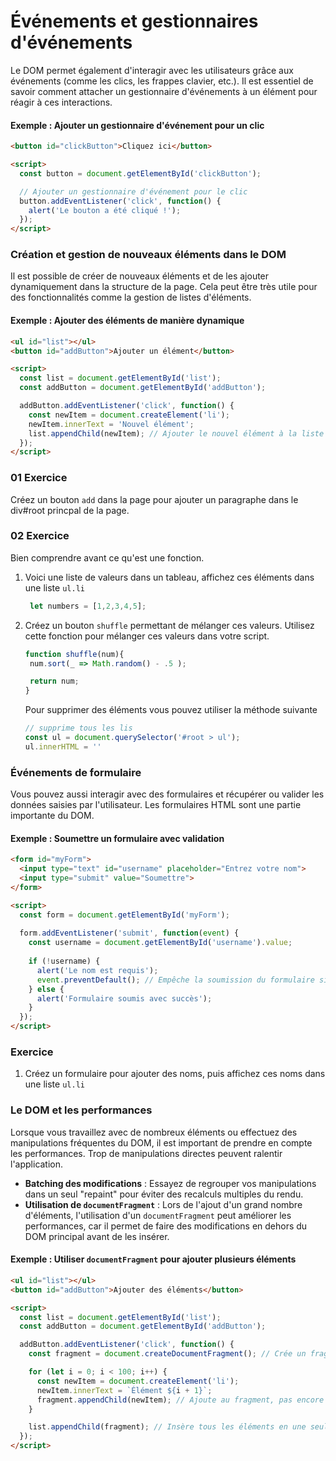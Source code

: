 # **Événements et gestionnaires d'événements**

Le DOM permet également d'interagir avec les utilisateurs grâce aux événements (comme les clics, les frappes clavier, etc.). Il est essentiel de savoir comment attacher un gestionnaire d'événements à un élément pour réagir à ces interactions.

#### Exemple : Ajouter un gestionnaire d'événement pour un clic

```html
<button id="clickButton">Cliquez ici</button>

<script>
  const button = document.getElementById('clickButton');

  // Ajouter un gestionnaire d'événement pour le clic
  button.addEventListener('click', function() {
    alert('Le bouton a été cliqué !');
  });
</script>
```

### **Création et gestion de nouveaux éléments dans le DOM**

Il est possible de créer de nouveaux éléments et de les ajouter dynamiquement dans la structure de la page. Cela peut être très utile pour des fonctionnalités comme la gestion de listes d'éléments.

#### Exemple : Ajouter des éléments de manière dynamique

```html
<ul id="list"></ul>
<button id="addButton">Ajouter un élément</button>

<script>
  const list = document.getElementById('list');
  const addButton = document.getElementById('addButton');

  addButton.addEventListener('click', function() {
    const newItem = document.createElement('li');
    newItem.innerText = 'Nouvel élément';
    list.appendChild(newItem); // Ajouter le nouvel élément à la liste
  });
</script>
```

### 01 Exercice 

Créez un bouton `add` dans la page pour ajouter un paragraphe dans le div#root princpal de la page.

### 02 Exercice

Bien comprendre avant ce qu'est une fonction.

1. Voici une liste de valeurs dans un tableau, affichez ces éléments dans une liste `ul.li`
   ```js
    let numbers = [1,2,3,4,5];
   ```
2. Créez un bouton `shuffle`  permettant de mélanger ces valeurs.
   Utilisez cette fonction pour mélanger ces valeurs dans votre script.
   ```js
   function shuffle(num){
    num.sort(_ => Math.random() - .5 );

    return num;
   }
   ```
   Pour supprimer des éléments vous pouvez utiliser la méthode suivante

   ```js
   // supprime tous les lis
   const ul = document.querySelector('#root > ul');
   ul.innerHTML = ''
   ```

### **Événements de formulaire**

Vous pouvez aussi interagir avec des formulaires et récupérer ou valider les données saisies par l'utilisateur. Les formulaires HTML sont une partie importante du DOM.

#### Exemple : Soumettre un formulaire avec validation

```html
<form id="myForm">
  <input type="text" id="username" placeholder="Entrez votre nom">
  <input type="submit" value="Soumettre">
</form>

<script>
  const form = document.getElementById('myForm');
  
  form.addEventListener('submit', function(event) {
    const username = document.getElementById('username').value;
    
    if (!username) {
      alert('Le nom est requis');
      event.preventDefault(); // Empêche la soumission du formulaire si le champ est vide
    } else {
      alert('Formulaire soumis avec succès');
    }
  });
</script>
```

### Exercice 

1. Créez un formulaire pour ajouter des noms, puis affichez ces noms dans une liste `ul.li`

### **Le DOM et les performances**

Lorsque vous travaillez avec de nombreux éléments ou effectuez des manipulations fréquentes du DOM, il est important de prendre en compte les performances. Trop de manipulations directes peuvent ralentir l'application.

- **Batching des modifications** : Essayez de regrouper vos manipulations dans un seul "repaint" pour éviter des recalculs multiples du rendu.
- **Utilisation de `documentFragment`** : Lors de l'ajout d'un grand nombre d'éléments, l'utilisation d'un `documentFragment` peut améliorer les performances, car il permet de faire des modifications en dehors du DOM principal avant de les insérer.

#### Exemple : Utiliser `documentFragment` pour ajouter plusieurs éléments

```html
<ul id="list"></ul>
<button id="addButton">Ajouter des éléments</button>

<script>
  const list = document.getElementById('list');
  const addButton = document.getElementById('addButton');

  addButton.addEventListener('click', function() {
    const fragment = document.createDocumentFragment(); // Crée un fragment pour les ajouts

    for (let i = 0; i < 100; i++) {
      const newItem = document.createElement('li');
      newItem.innerText = `Élément ${i + 1}`;
      fragment.appendChild(newItem); // Ajoute au fragment, pas encore au DOM
    }

    list.appendChild(fragment); // Insère tous les éléments en une seule fois
  });
</script>
```

